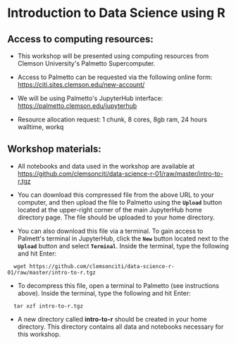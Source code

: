 # Introduction to Data Science using R

## Access to computing resources:

- This workshop will be presented using computing resources from Clemson University's Palmetto Supercomputer. 

- Access to Palmetto can be requested via the following online form: https://citi.sites.clemson.edu/new-account/

- We will be using Palmetto's JupyterHub interface: https://palmetto.clemson.edu/jupyterhub

- Resource allocation request: 1 chunk, 8 cores, 8gb ram, 24 hours walltime, workq

## Workshop materials:

- All notebooks and data used in the workshop are available at https://github.com/clemsonciti/data-science-r-01/raw/master/intro-to-r.tgz

- You can download this compressed file from the above URL to your computer, and then upload the file to Palmetto using the **`Upload`** button located at the upper-right corner of the main JupyterHub home directory page. The file should be uploaded to your home directory. 

- You can also download this file via a terminal. To gain access to Palmett's terminal in JupyterHub, click the **`New`** button located next to the **`Upload`** button and select **`Terminal`**. Inside the terminal, type the following and hit Enter:

```
  wget https://github.com/clemsonciti/data-science-r-01/raw/master/intro-to-r.tgz
```

- To decompress this file, open a terminal to Palmetto (see instructions above). Inside the terminal, type the following and hit Enter:

```
  tar xzf intro-to-r.tgz
```

- A new directory called **intro-to-r** should be created in your home directory. This directory contains all data and notebooks necessary for this workshop. 